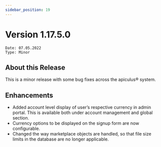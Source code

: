 ```yaml
---
sidebar_position: 19
---
```

# Version 1.17.5.0
```
Date: 07.05.2022
Type: Minor
```

## About this Release

This is a minor release with some bug fixes across the apiculus® system.

## Enhancements

- Added account level display of user’s respective currency in admin portal. This is available both under account management and global section.
- Currency options to be displayed on the signup form are now configurable.
- Changed the way marketplace objects are handled, so that file size limits in the database are no longer applicable.
